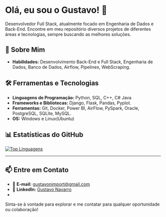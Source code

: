 # Olá, eu sou o Gustavo! 👋

Desenvolvedor Full Stack, atualmente focado em Engenharia de Dados e Back-End. Encontre em meu repositório diversos projetos de diferentes áreas e tecnologias, sempre buscando as melhores soluções. 

## 🚀 Sobre Mim

- **Habilidades:** Desenvolvimento Back-End e Full Stack, Engenharia de Dados, Banco de Dados, Airflow, Pipelines, WebScraping.

## 🛠️ Ferramentas e Tecnologias

- **Linguagens de Programação:** Python, SQL, C++, C# Java
- **Frameworks e Bibliotecas:** Django, Flask, Pandas, Pyplot.
- **Ferramentas:** Git, Docker, Power BI, AirFlow, PySpark, Oracle, PostgreSQL, SQLite, MySQL.
- **OS:** Windows e Linux(Ubuntu)

## 📊 Estatísticas do GitHub

[![Top Linguagens](https://github-readme-stats.vercel.app/api/top-langs/?username=GustavoNav&layout=compact)](https://github.com/anuraghazra/github-readme-stats)

---

## 📫 Entre em Contato

- 📧 **E-mail:** gustavonimport@gmail.com
- 💼 **LinkedIn:** [Gustavo Navarro](https://www.linkedin.com/in/gustavo-navarro-felix/?trk=opento_sprofile_details)
- 
Sinta-se à vontade para explorar e me contatar para qualquer oportunidade ou colaboração!

